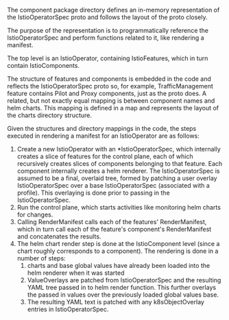 The component package directory defines an in-memory representation of the IstioOperatorSpec proto and follows
the layout of the proto closely.

The purpose of the representation is to programmatically reference the IstioOperatorSpec and perform functions 
related to it, like rendering a manifest.

The top level is an IstioOperator, containing IstioFeatures, which in turn contain IstioComponents. 
 
The structure of features and components is embedded in the code and reflects the IstioOperatorSpec proto so, 
for example, TrafficManagement feature contains Pilot and Proxy components, just as the proto does.
A related, but not exactly equal mapping is between component names and helm charts. This mapping is defined in 
a map and represents the layout of the charts directory structure. 

Given the structures and directory mappings in the code, the steps executed in rendering a manifest for an IstioOperator are 
as follows:

1. Create a new IstioOperator with an *IstioOperatorSpec, which internally creates a slice of features for the
control plane, each of which recursively creates slices of components belonging to that feature. Each component
internally creates a helm renderer. The IstioOperatorSpec is assumed to be a final, overlaid tree, formed by
patching a user overlay IstioOperatorSpec over a base IstioOperatorSpec (associated with a profile). This 
overlaying is done prior to passing in the IstioOperatorSpec.
1. Run the control plane, which starts activities like monitoring helm charts for changes. 
1. Calling RenderManifest calls each of the features' RenderManifest, which in turn call each of the feature's
component's RenderManifest and concatenates the results.
1. The helm chart render step is done at the IstioComponent level (since a chart roughly corresponds to a component).
The rendering is done in a number of steps:
   1. charts and base global values have already been loaded into the helm renderer when it was started
   1. ValueOverlays are patched from IstioOperatorSpec and the resulting YAML tree passed in to helm render
   function. This further overlays the passed in values over the previously loaded global values base. 
   1. The resulting YAML text is patched with any k8sObjectOverlay entries in IstioOperatorSpec.
 
